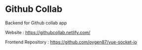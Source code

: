 # Github Collab

Backend for Github collab app

Website : https://githubcollab.netlify.com/

Frontend Repository : https://github.com/oygen87/vue-socket-io
